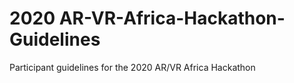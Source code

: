 # 2020 AR-VR-Africa-Hackathon-Guidelines
Participant guidelines for the 2020 AR/VR Africa Hackathon
